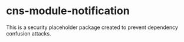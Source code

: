 # cns-module-notification

This is a security placeholder package created to prevent dependency confusion attacks.